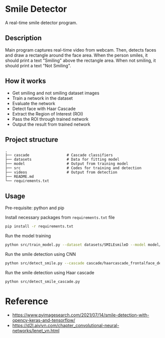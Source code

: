 # Smile Detector

A real-time smile detector program.

## Description

Main program captures real-time video from webcam. Then, detects faces and draw a rectangle around the face area. When the person smiles, it should print a text "Smiling" above the rectangle area. When not smiling, it should print a text "Not Smiling".

## How it works

* Get smiling and not smiling dataset images
* Train a network in the dataset
* Evaluate the network
* Detect face with Haar Cascade
* Extract the Region of Interest (ROI)
* Pass the ROI through trained network
* Output the result from trained network

## Project structure

    .
    ├── cascade                 # Cascade classifiers
    ├── datasets                # Data for fitting model
    ├── model                   # Output from training model
    ├── src                     # Codes for training and detection
    ├── videos                  # Output from detection
    ├── README.md
    └── requirements.txt

## Usage

Pre-requisite: python and pip

Install necessary packages from `requirements.txt` file
```bash
pip install -r requirements.txt
```

Run the model training
```bash
python src/train_model.py --dataset datasets/SMILEsmileD --model model/lenet.hdf5
```

Run the smile detection using CNN
```bash
python src/detect_smile.py --cascade cascade/haarcascade_frontalface_default.xml --model model/lenet.hdf5
```

Run the smile detection using Haar cascade
```bash
python src/detect_smile_cascade.py
```

# Reference

* https://www.pyimagesearch.com/2021/07/14/smile-detection-with-opencv-keras-and-tensorflow/
* https://d2l.aivivn.com/chapter_convolutional-neural-networks/lenet_vn.html